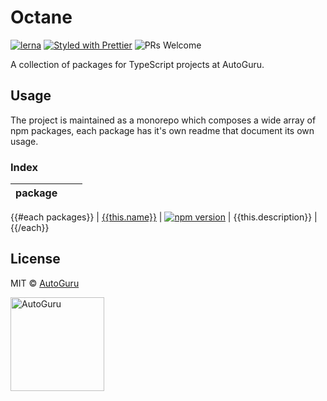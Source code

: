 # Octane

[![lerna](https://img.shields.io/badge/maintained%20with-lerna-cc00ff.svg?style=flat-square)](https://lernajs.io/)
[![Styled with Prettier](https://img.shields.io/badge/styled%20with-prettier-ff69b4.svg?style=flat-square)](https://github.com/prettier/prettier)
![PRs Welcome](https://img.shields.io/badge/PRs-welcome-brightgreen.svg?style=flat-square)

A collection of packages for TypeScript projects at AutoGuru.

## Usage

The project is maintained as a monorepo which composes a wide array of npm packages, each package has it's own readme that document its own usage.

### Index

| package |     |     |
| ------- | --- | --- |
{{#each packages}}
| [{{this.name}}]({{this.folder}}) | [![npm version](http://img.shields.io/npm/v/{{this.name}}.svg?style=flat-square)](https://npmjs.org/package/{{this.name}} 'View {{this.name}} on npm') | {{this.description}} |
{{/each}}

## License

MIT &copy; [AutoGuru](https://www.autoguru.com.au/)

<a href="http://www.autoguru.com.au/"><img src="https://cdn.autoguru.com.au/images/logos/autoguru.svg" alt="AutoGuru" width="150" /></a>
